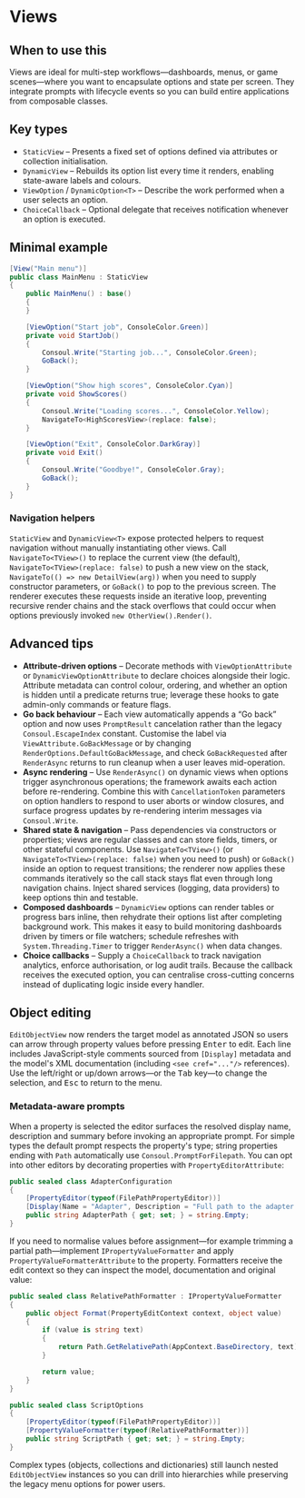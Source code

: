 # Views

## When to use this
Views are ideal for multi-step workflows—dashboards, menus, or game scenes—where you want to encapsulate options and state per screen. They integrate prompts with lifecycle events so you can build entire applications from composable classes.

## Key types
* `StaticView` – Presents a fixed set of options defined via attributes or collection initialisation.
* `DynamicView` – Rebuilds its option list every time it renders, enabling state-aware labels and colours.
* `ViewOption` / `DynamicOption<T>` – Describe the work performed when a user selects an option.
* `ChoiceCallback` – Optional delegate that receives notification whenever an option is executed.

## Minimal example
```csharp
[View("Main menu")]
public class MainMenu : StaticView
{
    public MainMenu() : base()
    {
    }

    [ViewOption("Start job", ConsoleColor.Green)]
    private void StartJob()
    {
        Consoul.Write("Starting job...", ConsoleColor.Green);
        GoBack();
    }

    [ViewOption("Show high scores", ConsoleColor.Cyan)]
    private void ShowScores()
    {
        Consoul.Write("Loading scores...", ConsoleColor.Yellow);
        NavigateTo<HighScoresView>(replace: false);
    }

    [ViewOption("Exit", ConsoleColor.DarkGray)]
    private void Exit()
    {
        Consoul.Write("Goodbye!", ConsoleColor.Gray);
        GoBack();
    }
}
```

### Navigation helpers

`StaticView` and `DynamicView<T>` expose protected helpers to request navigation without manually instantiating other views. Call `NavigateTo<TView>()` to replace the current view (the default), `NavigateTo<TView>(replace: false)` to push a new view on the stack, `NavigateTo(() => new DetailView(arg))` when you need to supply constructor parameters, or `GoBack()` to pop to the previous screen. The renderer executes these requests inside an iterative loop, preventing recursive render chains and the stack overflows that could occur when options previously invoked `new OtherView().Render()`.

## Advanced tips
* **Attribute-driven options** – Decorate methods with `ViewOptionAttribute` or `DynamicViewOptionAttribute` to declare choices alongside their logic. Attribute metadata can control colour, ordering, and whether an option is hidden until a predicate returns true; leverage these hooks to gate admin-only commands or feature flags.
* **Go back behaviour** – Each view automatically appends a “Go back” option and now uses `PromptResult` cancelation rather than the legacy `Consoul.EscapeIndex` constant. Customise the label via `ViewAttribute.GoBackMessage` or by changing `RenderOptions.DefaultGoBackMessage`, and check `GoBackRequested` after `RenderAsync` returns to run cleanup when a user leaves mid-operation.
* **Async rendering** – Use `RenderAsync()` on dynamic views when options trigger asynchronous operations; the framework awaits each action before re-rendering. Combine this with `CancellationToken` parameters on option handlers to respond to user aborts or window closures, and surface progress updates by re-rendering interim messages via `Consoul.Write`.
* **Shared state & navigation** – Pass dependencies via constructors or properties; views are regular classes and can store fields, timers, or other stateful components. Use `NavigateTo<TView>()` (or `NavigateTo<TView>(replace: false)` when you need to push) or `GoBack()` inside an option to request transitions; the renderer now applies these commands iteratively so the call stack stays flat even through long navigation chains. Inject shared services (logging, data providers) to keep options thin and testable.
* **Composed dashboards** – `DynamicView` options can render tables or progress bars inline, then rehydrate their options list after completing background work. This makes it easy to build monitoring dashboards driven by timers or file watchers; schedule refreshes with `System.Threading.Timer` to trigger `RenderAsync()` when data changes.
* **Choice callbacks** – Supply a `ChoiceCallback` to track navigation analytics, enforce authorisation, or log audit trails. Because the callback receives the executed option, you can centralise cross-cutting concerns instead of duplicating logic inside every handler.

## Object editing

`EditObjectView` now renders the target model as annotated JSON so users can arrow through property values before pressing <kbd>Enter</kbd> to edit. Each line includes JavaScript-style comments sourced from `[Display]` metadata and the model's XML documentation (including `<see cref="..."/>` references). Use the left/right or up/down arrows—or the <kbd>Tab</kbd> key—to change the selection, and <kbd>Esc</kbd> to return to the menu.

### Metadata-aware prompts

When a property is selected the editor surfaces the resolved display name, description and summary before invoking an appropriate prompt. For simple types the default prompt respects the property's type; string properties ending with `Path` automatically use `Consoul.PromptForFilepath`. You can opt into other editors by decorating properties with `PropertyEditorAttribute`:

```csharp
public sealed class AdapterConfiguration
{
    [PropertyEditor(typeof(FilePathPropertyEditor))]
    [Display(Name = "Adapter", Description = "Full path to the adapter implementation.")]
    public string AdapterPath { get; set; } = string.Empty;
}
```

If you need to normalise values before assignment—for example trimming a partial path—implement `IPropertyValueFormatter` and apply `PropertyValueFormatterAttribute` to the property. Formatters receive the edit context so they can inspect the model, documentation and original value:

```csharp
public sealed class RelativePathFormatter : IPropertyValueFormatter
{
    public object Format(PropertyEditContext context, object value)
    {
        if (value is string text)
        {
            return Path.GetRelativePath(AppContext.BaseDirectory, text);
        }

        return value;
    }
}

public sealed class ScriptOptions
{
    [PropertyEditor(typeof(FilePathPropertyEditor))]
    [PropertyValueFormatter(typeof(RelativePathFormatter))]
    public string ScriptPath { get; set; } = string.Empty;
}
```

Complex types (objects, collections and dictionaries) still launch nested `EditObjectView` instances so you can drill into hierarchies while preserving the legacy menu options for power users.
